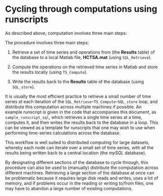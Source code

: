 # Cycling through computations using runscripts

As described above, computation involves three main steps:

The procedure involves three main steps:

1. Retrieve a set of time series and operations from (the **Results** table) of the database to a local Matlab file, **HCTSA.mat** (using `SQL_Retrieve`).

2. Compute the operations on the retrieved time series in Matlab and store the results locally (using `TS_Compute`).

3. Write the results back to the **Results** table of the database (using `SQL_store`).

<!--This computational workflow is represented schematically below:-->

<!--![**Computation workflow schematic.**](img/ComputationSchematic.png)-->

It is usually the most efficient practice to retrieve a small number of time series at each iteration of the `SQL_Retrieve`–`TS_Compute`–`SQL_store` loop, and distribute this computation across multiple machines if possible.
An example runscript is given in the code that accompanies this document, as `sample_runscript_sql`, which retrieves a single time series at a time, computes it, and then writes the results back to the database in a loop.
This can be viewed as a template for runscripts that one may wish to use when performing time-series calculations across the database.

This workflow is well suited to distributed computing for large datasets, whereby each node can iterate over a small set of time series, with all the results being written back to a central location (the *mySQL* database).

By designating different sections of the database to cycle through, this procedure can also be used to (manually) distribute the computation across different machines.
Retrieving a large section of the database at once can be problematic because it requires large disk reads and writes, uses a lot of memory, and if problems occur in the reading or writing to/from files, one may have to abandon a large number of existing computations.

